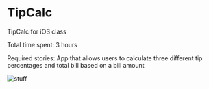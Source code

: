 TipCalc
=======

TipCalc for iOS class

Total time spent: 3 hours

Required stories: App that allows users to calculate three different tip percentages and total bill based on a bill amount

![stuff](https://cloud.githubusercontent.com/assets/8905061/4536362/26491956-4dc5-11e4-8d4e-094c1efe3958.gif)
